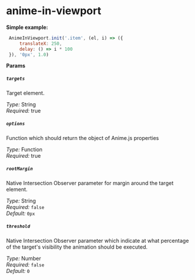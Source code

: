 # anime-in-viewport

**Simple example:**
```js 
 AnimeInViewport.init('.item', (el, i) => ({
     translateX: 250,
     delay: () => i * 100
 }), '0px', 1.0)
```
     
**Params**

##### `targets`
Target element.

*Type:* String  
*Required:* true

##### `options`
Function which should return the object of Anime.js properties 

*Type:* Function  
*Required:* true

##### `rootMargin`
Native Intersection Observer parameter for margin around the target element.

*Type:* String   
*Required:* `false`  
*Default:* `0px`  

##### `threshold`
Native Intersection Observer parameter which indicate at what percentage of the target's visibility the animation should be executed.

*Type:* Number   
*Required:* `false`  
*Default:* `0`  
